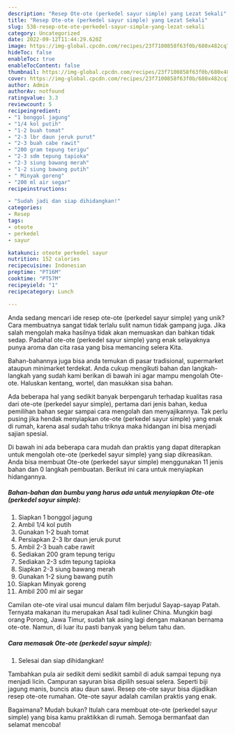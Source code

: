 ```yaml
---
description: "Resep Ote-ote (perkedel sayur simple) yang Lezat Sekali"
title: "Resep Ote-ote (perkedel sayur simple) yang Lezat Sekali"
slug: 538-resep-ote-ote-perkedel-sayur-simple-yang-lezat-sekali
category: Uncategorized
date: 2022-09-12T11:44:29.620Z
image: https://img-global.cpcdn.com/recipes/23f7100858f63f0b/680x482cq70/ote-ote-perkedel-sayur-simple-foto-resep-utama.jpg
hideToc: false
enableToc: true
enableTocContent: false
thumbnail: https://img-global.cpcdn.com/recipes/23f7100858f63f0b/680x482cq70/ote-ote-perkedel-sayur-simple-foto-resep-utama.jpg
cover: https://img-global.cpcdn.com/recipes/23f7100858f63f0b/680x482cq70/ote-ote-perkedel-sayur-simple-foto-resep-utama.jpg
author: Admin
authorAv: notfound
ratingvalue: 3.3
reviewcount: 5
recipeingredient:
- "1 bonggol jagung"
- "1/4 kol putih"
- "1-2 buah tomat"
- "2-3 lbr daun jeruk purut"
- "2-3 buah cabe rawit"
- "200 gram tepung terigu"
- "2-3 sdm tepung tapioka"
- "2-3 siung bawang merah"
- "1-2 siung bawang putih"
- " Minyak goreng"
- "200 ml air segar"
recipeinstructions:

- "Sudah jadi dan siap dihidangkan!"
categories:
- Resep
tags:
- oteote
- perkedel
- sayur

katakunci: oteote perkedel sayur 
nutrition: 152 calories
recipecuisine: Indonesian
preptime: "PT16M"
cooktime: "PT57M"
recipeyield: "1"
recipecategory: Lunch

---
```





Anda sedang mencari ide resep ote-ote (perkedel sayur simple) yang unik? Cara membuatnya sangat tidak terlalu sulit namun tidak gampang juga. Jika salah mengolah maka hasilnya tidak akan memuaskan dan bahkan tidak sedap. Padahal ote-ote (perkedel sayur simple) yang enak selayaknya punya aroma dan cita rasa yang bisa memancing selera Kita.





Bahan-bahannya juga bisa anda temukan di pasar tradisional, supermarket ataupun minimarket terdekat. Anda cukup mengikuti bahan dan langkah-langkah yang sudah kami berikan di bawah ini agar mampu mengolah Ote-ote. Haluskan kentang, wortel, dan masukkan sisa bahan.

Ada beberapa hal yang sedikit banyak berpengaruh terhadap kualitas rasa dari ote-ote (perkedel sayur simple), pertama dari jenis bahan, kedua pemilihan bahan segar sampai cara mengolah dan menyajikannya. Tak perlu pusing jika hendak menyiapkan ote-ote (perkedel sayur simple) yang enak di rumah, karena asal sudah tahu triknya maka hidangan ini bisa menjadi sajian spesial.






Di bawah ini ada beberapa cara mudah dan praktis yang dapat diterapkan untuk mengolah ote-ote (perkedel sayur simple) yang siap dikreasikan. Anda bisa membuat Ote-ote (perkedel sayur simple) menggunakan 11 jenis bahan dan 0 langkah pembuatan. Berikut ini cara untuk menyiapkan hidangannya.

<!--inarticleads1-->

##### Bahan-bahan dan bumbu yang harus ada untuk menyiapkan Ote-ote (perkedel sayur simple):

1. Siapkan 1 bonggol jagung
1. Ambil 1/4 kol putih
1. Gunakan 1-2 buah tomat
1. Persiapkan 2-3 lbr daun jeruk purut
1. Ambil 2-3 buah cabe rawit
1. Sediakan 200 gram tepung terigu
1. Sediakan 2-3 sdm tepung tapioka
1. Siapkan 2-3 siung bawang merah
1. Gunakan 1-2 siung bawang putih
1. Siapkan  Minyak goreng
1. Ambil 200 ml air segar


Camilan ote-ote viral usai muncul dalam film berjudul Sayap-sayap Patah. Ternyata makanan itu merupakan Asal tadi kuliner China. Mungkin bagi orang Porong, Jawa Timur, sudah tak asing lagi dengan makanan bernama ote-ote. Namun, di luar itu pasti banyak yang belum tahu dan. 

<!--inarticleads2-->

##### Cara memasak Ote-ote (perkedel sayur simple):


1. Selesai dan siap dihidangkan!

Tambahkan pula air sedikit demi sedikit sambil di aduk sampai tepung nya menjadi licin. Campuran sayuran bisa dipilih sesuai selera. Seperti biji jagung manis, buncis atau daun sawi. Resep ote-ote sayur bisa dijadikan resep ote-ote rumahan. Ote-ote sayur adalah camilan praktis yang enak. 

Bagaimana? Mudah bukan? Itulah cara membuat ote-ote (perkedel sayur simple) yang bisa kamu praktikkan di rumah. Semoga bermanfaat dan selamat mencoba!
